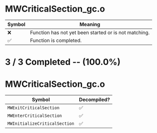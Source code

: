 # MWCriticalSection_gc.o
| Symbol | Meaning 
| ------------- | ------------- 
| :x: | Function has not yet been started or is not matching. 
| :white_check_mark: | Function is completed. 


# 3 / 3 Completed -- (100.0%)
# MWCriticalSection_gc.o
| Symbol | Decompiled? |
| ------------- | ------------- |
| `MWExitCriticalSection` | :white_check_mark: |
| `MWEnterCriticalSection` | :white_check_mark: |
| `MWInitializeCriticalSection` | :white_check_mark: |
